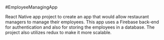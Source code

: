 #EmployeeManagingApp

React Native app project to create an app that would allow restaurant managers to manage their employees. This app uses a Firebase back-end for authentication and also for storing the employees in a database. The project also utilizes redux to make it more scalable.
